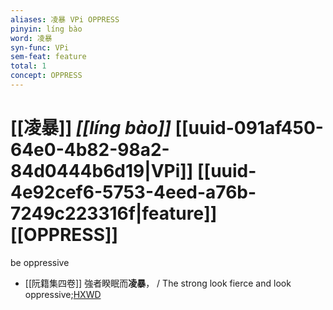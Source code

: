 ```yaml
---
aliases: 凌暴 VPi OPPRESS
pinyin: líng bào
word: 凌暴
syn-func: VPi
sem-feat: feature
total: 1
concept: OPPRESS 
---
```

# [[凌暴]] *[[líng bào]]*  [[uuid-091af450-64e0-4b82-98a2-84d0444b6d19|VPi]] [[uuid-4e92cef6-5753-4eed-a76b-7249c223316f|feature]] [[OPPRESS]]
be oppressive
 - [[阮籍集四卷]] 強者睽眠而**凌暴**， / The strong look fierce and look oppressive;[HXWD](https://hxwd.org/textview.html?location=CH2b1558_CHANT_004-20a.40)
